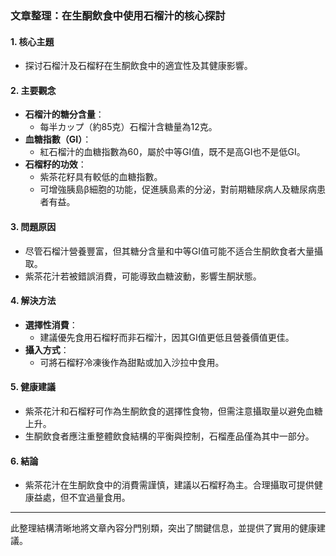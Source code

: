 ### 文章整理：在生酮飲食中使用石榴汁的核心探討

#### 1. 核心主題
- 探讨石榴汁及石榴籽在生酮飲食中的適宜性及其健康影響。

#### 2. 主要觀念
- **石榴汁的糖分含量**：
  - 每半カップ（約85克）石榴汁含糖量為12克。
- **血糖指數（GI）**：
  - 紅石榴汁的血糖指數為60，屬於中等GI值，既不是高GI也不是低GI。
- **石榴籽的功效**：
  - 紫茶花籽具有較低的血糖指數。
  - 可增強胰島β細胞的功能，促進胰島素的分泌，對前期糖尿病人及糖尿病患者有益。

#### 3. 問題原因
- 尽管石榴汁營養豐富，但其糖分含量和中等GI值可能不适合生酮飲食者大量攝取。
- 紫茶花汁若被錯誤消費，可能導致血糖波動，影響生酮狀態。

#### 4. 解決方法
- **選擇性消費**：
  - 建議優先食用石榴籽而非石榴汁，因其GI值更低且營養價值更佳。
- **攝入方式**：
  - 可將石榴籽冷凍後作為甜點或加入沙拉中食用。

#### 5. 健康建議
- 紫茶花汁和石榴籽可作為生酮飲食的選擇性食物，但需注意攝取量以避免血糖上升。
- 生酮飲食者應注重整體飲食結構的平衡與控制，石榴產品僅為其中一部分。

#### 6. 結論
- 紫茶花汁在生酮飲食中的消費需謹慎，建議以石榴籽為主。合理攝取可提供健康益處，但不宜過量食用。

---

此整理結構清晰地將文章內容分門别類，突出了關鍵信息，並提供了實用的健康建議。